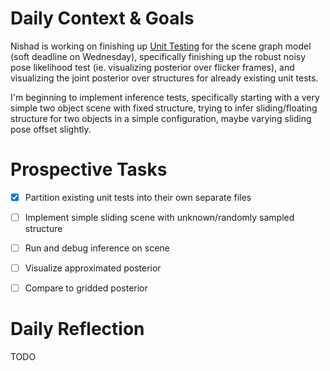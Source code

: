 # Daily Context & Goals

Nishad is working on finishing up [Unit Testing](GenSceneDerenderUnitTesting.md) for the scene graph model
(soft deadline on Wednesday), specifically finishing up the robust noisy
pose likelihood test (ie. visualizing posterior over flicker frames), and
visualizing the joint posterior over structures for already existing unit
tests.

I'm beginning to implement inference tests, specifically starting with a very
simple two object scene with fixed structure, trying to infer sliding/floating
structure for two objects in a simple configuration, maybe varying sliding pose
offset slightly.


# Prospective Tasks

* [X] Partition existing unit tests into their own separate files
* [ ] Implement simple sliding scene with unknown/randomly sampled structure
* [ ] Run and debug inference on scene
* [ ] Visualize approximated posterior
* [ ] Compare to gridded posterior


# Daily Reflection

TODO
